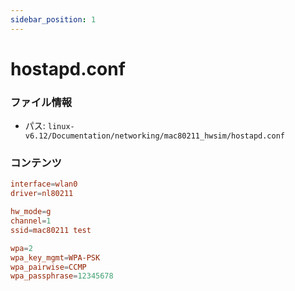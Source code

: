 ```yaml
---
sidebar_position: 1
---
```

# hostapd.conf

### ファイル情報

- パス: `linux-v6.12/Documentation/networking/mac80211_hwsim/hostapd.conf`

### コンテンツ

```conf
interface=wlan0
driver=nl80211

hw_mode=g
channel=1
ssid=mac80211 test

wpa=2
wpa_key_mgmt=WPA-PSK
wpa_pairwise=CCMP
wpa_passphrase=12345678

```
